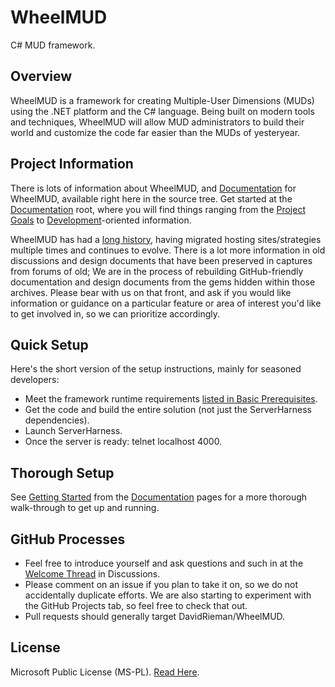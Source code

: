 WheelMUD
========
C# MUD framework.

## Overview
WheelMUD is a framework for creating Multiple-User Dimensions (MUDs) using the .NET platform and the C# language. Being built on modern tools and techniques, WheelMUD will allow MUD administrators to build their world and customize the code far easier than the MUDs of yesteryear.

## Project Information
There is lots of information about WheelMUD, and [Documentation](docs/README.md) for WheelMUD, available right here in the source tree.
Get started at the [Documentation](docs/README.md) root, where you will find things ranging from the [Project Goals](docs/ProjectGoals.md) to [Development](docs/Development/README.md)-oriented information.

WheelMUD has had a [long history](docs/ProjectHistory.md), having migrated hosting sites/strategies multiple times and continues to evolve.
There is a lot more information in old discussions and design documents that have been preserved in captures from forums of old; We are in the process of rebuilding GitHub-friendly documentation and design documents from the gems hidden within those archives. Please bear with us on that front, and ask if you would like information or guidance on a particular feature or area of interest you'd like to get involved in, so we can prioritize accordingly.

## Quick Setup
Here's the short version of the setup instructions, mainly for seasoned developers:
* Meet the framework runtime requirements [listed in Basic Prerequisites](docs/BasicPrerequisites.md).
* Get the code and build the entire solution (not just the ServerHarness dependencies).
* Launch ServerHarness.
* Once the server is ready: telnet localhost 4000.

## Thorough Setup
See [Getting Started](docs/GettingStarted.md) from the [Documentation](docs/README.md) pages for a more thorough walk-through to get up and running.

## GitHub Processes
* Feel free to introduce yourself and ask questions and such in at the [Welcome Thread](https://github.com/DavidRieman/WheelMUD/discussions/20) in Discussions.
* Please comment on an issue if you plan to take it on, so we do not accidentally duplicate efforts. We are also starting to experiment with the GitHub Projects tab, so feel free to check that out.
* Pull requests should generally target DavidRieman/WheelMUD.

## License
Microsoft Public License (MS-PL). [Read Here](src/LICENSE.txt).
